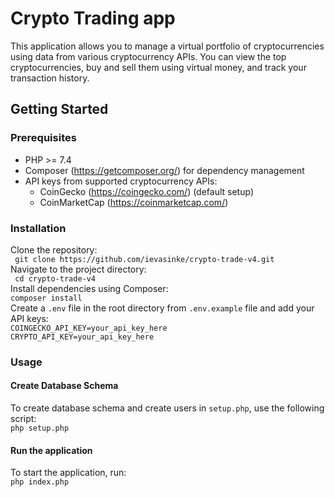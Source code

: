 # Crypto Trading app

This application allows you to manage a virtual portfolio of cryptocurrencies using data from various cryptocurrency
APIs. You can view the top cryptocurrencies, buy and sell them using virtual money, and track your transaction history.

## Getting Started

### Prerequisites

- PHP >= 7.4
- Composer (https://getcomposer.org/) for dependency management
- API keys from supported cryptocurrency APIs:
    - CoinGecko (https://coingecko.com/) (default setup)
    - CoinMarketCap (https://coinmarketcap.com/)

### Installation

Clone the repository:  
```  git clone https://github.com/ievasinke/crypto-trade-v4.git  ```  
Navigate to the project directory:  
```  cd crypto-trade-v4  ```  
Install dependencies using Composer:  
``` composer install  ```  
Create a `.env` file in the root directory from `.env.example` file and add your API keys:  
``` COINGECKO_API_KEY=your_api_key_here ```  
``` CRYPTO_API_KEY=your_api_key_here ```

### Usage

#### Create Database Schema

To create database schema and create users in `setup.php`, use the following script:  
``` php setup.php ```

#### Run the application

To start the application, run:  
``` php index.php ```